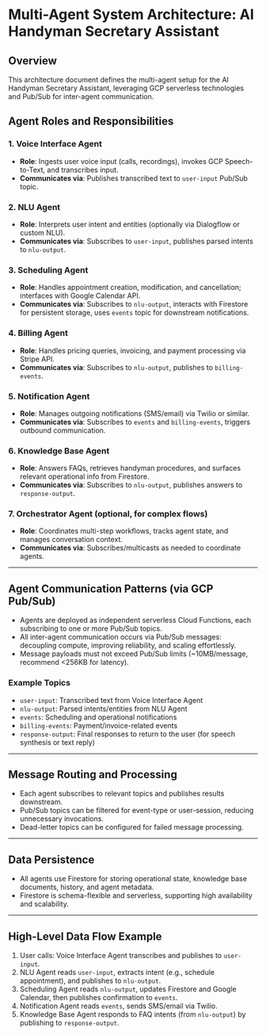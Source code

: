# Multi-Agent System Architecture: AI Handyman Secretary Assistant

## Overview
This architecture document defines the multi-agent setup for the AI Handyman Secretary Assistant, leveraging GCP serverless technologies and Pub/Sub for inter-agent communication.

## Agent Roles and Responsibilities

### 1. Voice Interface Agent
- **Role**: Ingests user voice input (calls, recordings), invokes GCP Speech-to-Text, and transcribes input.
- **Communicates via**: Publishes transcribed text to `user-input` Pub/Sub topic.

### 2. NLU Agent
- **Role**: Interprets user intent and entities (optionally via Dialogflow or custom NLU).
- **Communicates via**: Subscribes to `user-input`, publishes parsed intents to `nlu-output`.

### 3. Scheduling Agent
- **Role**: Handles appointment creation, modification, and cancellation; interfaces with Google Calendar API.
- **Communicates via**: Subscribes to `nlu-output`, interacts with Firestore for persistent storage, uses `events` topic for downstream notifications.

### 4. Billing Agent
- **Role**: Handles pricing queries, invoicing, and payment processing via Stripe API.
- **Communicates via**: Subscribes to `nlu-output`, publishes to `billing-events`.

### 5. Notification Agent
- **Role**: Manages outgoing notifications (SMS/email) via Twilio or similar.
- **Communicates via**: Subscribes to `events` and `billing-events`, triggers outbound communication.

### 6. Knowledge Base Agent
- **Role**: Answers FAQs, retrieves handyman procedures, and surfaces relevant operational info from Firestore.
- **Communicates via**: Subscribes to `nlu-output`, publishes answers to `response-output`.

### 7. Orchestrator Agent (optional, for complex flows)
- **Role**: Coordinates multi-step workflows, tracks agent state, and manages conversation context.
- **Communicates via**: Subscribes/multicasts as needed to coordinate agents.

---

## Agent Communication Patterns (via GCP Pub/Sub)

- Agents are deployed as independent serverless Cloud Functions, each subscribing to one or more Pub/Sub topics.
- All inter-agent communication occurs via Pub/Sub messages: decoupling compute, improving reliability, and scaling effortlessly.
- Message payloads must not exceed Pub/Sub limits (~10MB/message, recommend <256KB for latency).

### Example Topics
- `user-input`: Transcribed text from Voice Interface Agent
- `nlu-output`: Parsed intents/entities from NLU Agent
- `events`: Scheduling and operational notifications
- `billing-events`: Payment/invoice-related events
- `response-output`: Final responses to return to the user (for speech synthesis or text reply)

---

## Message Routing and Processing

- Each agent subscribes to relevant topics and publishes results downstream.
- Pub/Sub topics can be filtered for event-type or user-session, reducing unnecessary invocations.
- Dead-letter topics can be configured for failed message processing.

---

## Data Persistence

- All agents use Firestore for storing operational state, knowledge base documents, history, and agent metadata.
- Firestore is schema-flexible and serverless, supporting high availability and scalability.

---

## High-Level Data Flow Example
1. User calls: Voice Interface Agent transcribes and publishes to `user-input`.
2. NLU Agent reads `user-input`, extracts intent (e.g., schedule appointment), and publishes to `nlu-output`.
3. Scheduling Agent reads `nlu-output`, updates Firestore and Google Calendar, then publishes confirmation to `events`.
4. Notification Agent reads `events`, sends SMS/email via Twilio.
5. Knowledge Base Agent responds to FAQ intents (from `nlu-output`) by publishing to `response-output`.
